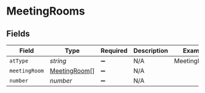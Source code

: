 # MeetingRooms


## Fields

| Field                                               | Type                                                | Required                                            | Description                                         | Example                                             |
| --------------------------------------------------- | --------------------------------------------------- | --------------------------------------------------- | --------------------------------------------------- | --------------------------------------------------- |
| `atType`                                            | *string*                                            | :heavy_minus_sign:                                  | N/A                                                 | MeetingRooms                                        |
| `meetingRoom`                                       | [MeetingRoom](../../models/shared/meetingroom.md)[] | :heavy_minus_sign:                                  | N/A                                                 |                                                     |
| `number`                                            | *number*                                            | :heavy_minus_sign:                                  | N/A                                                 |                                                     |
